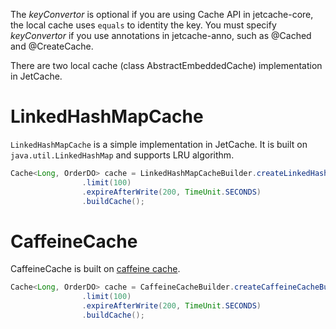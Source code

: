 
The *keyConvertor* is optional if you are using Cache API in jetcache-core,
the local cache uses ```equals``` to identity the key. 
You must specify *keyConvertor* if you use annotations in jetcache-anno, such as @Cached and @CreateCache.

There are two local cache (class AbstractEmbeddedCache) implementation in JetCache.

# LinkedHashMapCache
```LinkedHashMapCache``` is a simple implementation in JetCache.
It is built on ```java.util.LinkedHashMap``` and supports LRU algorithm.
```java
Cache<Long, OrderDO> cache = LinkedHashMapCacheBuilder.createLinkedHashMapCacheBuilder()
                .limit(100)
                .expireAfterWrite(200, TimeUnit.SECONDS)
                .buildCache();
```

# CaffeineCache
CaffeineCache is built on [caffeine cache](https://github.com/ben-manes/caffeine).
```java
Cache<Long, OrderDO> cache = CaffeineCacheBuilder.createCaffeineCacheBuilder()
                .limit(100)
                .expireAfterWrite(200, TimeUnit.SECONDS)
                .buildCache();
```



